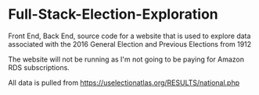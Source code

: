 # Full-Stack-Election-Exploration
Front End, Back End, source code for a website that is used to explore data associated with the 2016 General Election and Previous Elections from 1912

The website will not be running as I'm not going to be paying for Amazon RDS subscriptions.

All data is pulled from  https://uselectionatlas.org/RESULTS/national.php
